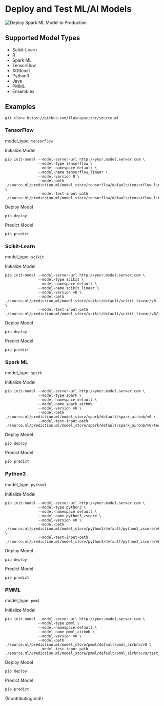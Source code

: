 # Deploy and Test ML/AI Models
![Deploy Spark ML Model to Production](https://s3.amazonaws.com/fluxcapacitor.com/img/deploy-ml-model-to-production.png)

## Supported Model Types
* Scikit-Learn
* R
* Spark ML
* TensorFlow
* XGBoost
* Python3
* Java
* PMML
* Ensembles

## Examples
```
git clone https://github.com/fluxcapacitor/source.ml
```

### TensorFlow

model_type: `tensorflow`

Initialize Model
```
pio init-model --model-server-url http://your.model.server.com \
               --model-type tensorflow \
               --model-namespace default \
               --model-name tensorflow_linear \
               --model-version 0 \
               --model-path ./source.ml/prediction.ml/model_store/tensorflow/default/tensorflow_linear/0 \
               --model-test-input-path ./source.ml/prediction.ml/model_store/tensorflow/default/tensorflow_linear/0/test_inputs.txt
```

Deploy Model
```
pio deploy
```

Predict Model
```
pio predict
```

### Scikit-Learn

model_type: `scikit`

Initialize Model
```
pio init-model --model-server-url http://your.model.server.com \
               --model-type scikit \
               --model-namespace default \
               --model-name scikit_linear \
               --model-version v0 \
               --model-path ./source.ml/prediction.ml/model_store/scikit/default/scikit_linear/v0 \
               --model-test-input-path ./source.ml/prediction.ml/model_store/scikit/default/scikit_linear/v0/test_inputs.txt
```

Deploy Model
```
pio deploy
```

Predict Model
```
pio predict
```

### Spark ML

model_type: `spark`

Initialize Model
```
pio init-model --model-server-url http://your.model.server.com \
               --model-type spark \
               --model-namespace default \
               --model-name spark_airbnb 
               --model-version v0 \
               --model-path ./source.ml/prediction.ml/model_store/spark/default/spark_airbnb/v0 \
               --model-test-input-path ./source.ml/prediction.ml/model_store/spark/default/spark_airbnb/v0/test_inputs.txt
```

Deploy Model
```
pio deploy
```

Predict Model
```
pio predict
```

### Python3

model_type: `python3`

Initialize Model
```
pio init-model --model-server-url http://your.model.server.com \
               --model-type python3 \
               --model-namespace default \
               --model-name python3_zscore \
               --model-version v0 \
               --model-path ./source.ml/prediction.ml/model_store/python3/default/python3_zscore/v0 \
               --model-test-input-path ./source.ml/prediction.ml/model_store/python3/default/python3_zscore/v0/test_inputs.txt
```

Deploy Model
```
pio deploy
```

Predict Model
```
pio predict
```

### PMML

model_type: `pmml`

Initialize Model
```
pio init-model --model-server-url http://your.model.server.com \
               --model-type pmml \
               --model-namespace default \
               --model-name pmml_airbnb \
               --model-version v0 \
               --model-path ./source.ml/prediction.ml/model_store/pmml/default/pmml_airbnb/v0 \
               --model-test-input-path ./source.ml/prediction.ml/model_store/pmml/default/pmml_airbnb/v0/test_inputs.txt
```

Deploy Model
```
pio deploy
```

Predict Model
```
pio predict
```

{!contributing.md!}
